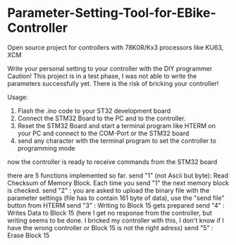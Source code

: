 # Parameter-Setting-Tool-for-EBike-Controller
Open source project for controllers with 78K0R/Kx3 processors like KU63, XCM

Write your personal setting to your controller with the DIY programmer
Caution! This project is in a test phase, I was not able to write the parameters successfully yet. There is the risk of bricking your controller! 

Usage: 
1. Flash the .ino code to your ST32 development board
2. Connect the STM32 Board to the PC and to the controller.
3. Reset the STM32 Board and start a terminal program like HTERM on your PC and connect to the COM-Port or the STM32 board
4. send any character with the terminal program to set the controller to programming mode

now the controller is ready to receive commands from the STM32 board

there are 5 functions implemented so far.
send "1" (not Ascii but byte): Read Checksum of Memory Block. Each time you send "1" the next memory block is checked.
send "2" : you are asked to upload the binary file with the parameter settings (file has to contain 161 byte of data), use the "send file" button from HTERM
send "3" : Writing to Block 15 gets prepared
send "4" : Writes Data to Block 15 (here I get no response from the controller, but writing seems to be done. I bricked my controller with this, I don't know if I have the wrong controller or Block 15 is not the right adress)
send "5" : Erase Block 15
